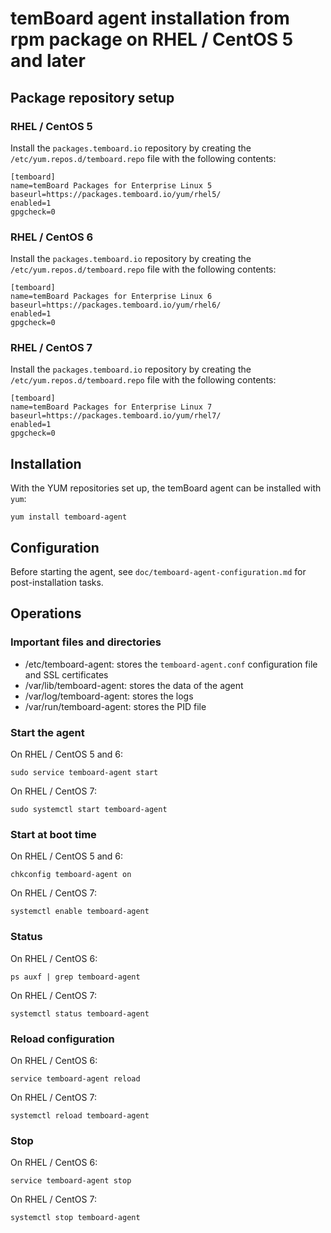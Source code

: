 # temBoard agent installation from rpm package on RHEL / CentOS 5 and later

## Package repository setup

### RHEL / CentOS 5

Install the `packages.temboard.io` repository by creating the `/etc/yum.repos.d/temboard.repo` file with the following contents:

```
[temboard]
name=temBoard Packages for Enterprise Linux 5
baseurl=https://packages.temboard.io/yum/rhel5/
enabled=1
gpgcheck=0
```

### RHEL / CentOS 6

Install the `packages.temboard.io` repository by creating the `/etc/yum.repos.d/temboard.repo` file with the following contents:

```
[temboard]
name=temBoard Packages for Enterprise Linux 6
baseurl=https://packages.temboard.io/yum/rhel6/
enabled=1
gpgcheck=0
```

### RHEL / CentOS 7

Install the `packages.temboard.io` repository by creating the `/etc/yum.repos.d/temboard.repo` file with the following contents:

```
[temboard]
name=temBoard Packages for Enterprise Linux 7
baseurl=https://packages.temboard.io/yum/rhel7/
enabled=1
gpgcheck=0
```


## Installation

With the YUM repositories set up, the temBoard agent can be installed with `yum`:

```
yum install temboard-agent
```

## Configuration

Before starting the agent, see `doc/temboard-agent-configuration.md` for post-installation tasks.

## Operations

### Important files and directories

- /etc/temboard-agent: stores the `temboard-agent.conf` configuration file and SSL certificates
- /var/lib/temboard-agent: stores the data of the agent
- /var/log/temboard-agent: stores the logs
- /var/run/temboard-agent: stores the PID file


### Start the agent

On RHEL / CentOS 5 and 6:
```
sudo service temboard-agent start
```

On RHEL / CentOS 7:
```
sudo systemctl start temboard-agent
```

### Start at boot time

On RHEL / CentOS 5 and 6:

```
chkconfig temboard-agent on
```

On RHEL / CentOS 7:

```
systemctl enable temboard-agent
```

### Status

On RHEL / CentOS 6:

```
ps auxf | grep temboard-agent
```

On RHEL / CentOS 7:

```
systemctl status temboard-agent
```

### Reload configuration

On RHEL / CentOS 6:

```
service temboard-agent reload
```

On RHEL / CentOS 7:

```
systemctl reload temboard-agent
```

### Stop

On RHEL / CentOS 6:

```
service temboard-agent stop
```

On RHEL / CentOS 7:

```
systemctl stop temboard-agent
```
